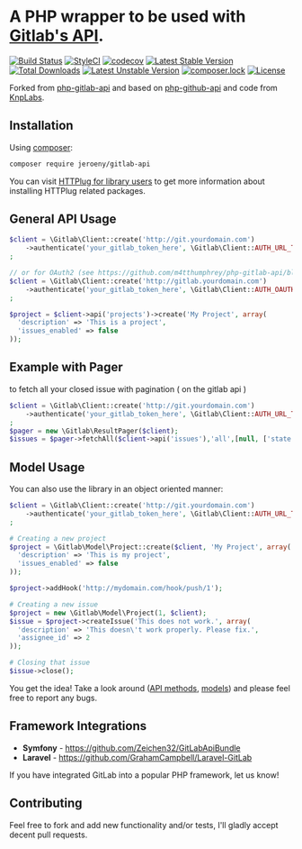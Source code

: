 A PHP wrapper to be used with [Gitlab's API](https://github.com/gitlabhq/gitlabhq/tree/master/doc/api).
==============

[![Build Status](https://travis-ci.org/Jeroeny/gitlab-api.svg?branch=master)](https://travis-ci.org/jeroeny/gitlab-api)
[![StyleCI](https://styleci.io/repos/217726394/shield?branch=master)](https://github.styleci.io/repos/217726394)
[![codecov](https://codecov.io/gh/Jeroeny/gitlab-api/branch/master/graph/badge.svg)](https://codecov.io/gh/Jeroeny/gitlab-api)
[![Latest Stable Version](https://poser.pugx.org/jeroeny/gitlab-api/v/stable)](https://packagist.org/packages/jeroeny/gitlab-api)
[![Total Downloads](https://poser.pugx.org/jeroeny/gitlab-api/downloads)](https://packagist.org/packages/jeroeny/gitlab-api)
[![Latest Unstable Version](https://poser.pugx.org/jeroeny/gitlab-api/v/unstable)](https://packagist.org/packages/jeroeny/gitlab-api)
[![composer.lock](https://poser.pugx.org/jeroeny/gitlab-api/composerlock)](https://packagist.org/packages/jeroeny/gitlab-api)
[![License](https://poser.pugx.org/jeroeny/gitlab-api/license)](https://packagist.org/packages/jeroeny/gitlab-api)


Forked from [php-gitlab-api](https://github.com/jeroeny/gitlab-api) and based on [php-github-api](https://github.com/m4tthumphrey/php-github-api) and code from [KnpLabs](https://github.com/KnpLabs/php-github-api).

Installation
------------

Using [composer](https://getcomposer.org):

```bash
composer require jeroeny/gitlab-api
```

You can visit [HTTPlug for library users](http://docs.php-http.org/en/latest/httplug/users.html) to get more information about installing HTTPlug related packages.

General API Usage
-----------------

```php
$client = \Gitlab\Client::create('http://git.yourdomain.com')
    ->authenticate('your_gitlab_token_here', \Gitlab\Client::AUTH_URL_TOKEN)
;

// or for OAuth2 (see https://github.com/m4tthumphrey/php-gitlab-api/blob/master/lib/Gitlab/HttpClient/Plugin/Authentication.php#L47)
$client = \Gitlab\Client::create('http://gitlab.yourdomain.com')
    ->authenticate('your_gitlab_token_here', \Gitlab\Client::AUTH_OAUTH_TOKEN)
;

$project = $client->api('projects')->create('My Project', array(
  'description' => 'This is a project',
  'issues_enabled' => false
));

```

Example with Pager
------------------

to fetch all your closed issue with pagination ( on the gitlab api )

```php
$client = \Gitlab\Client::create('http://git.yourdomain.com')
    ->authenticate('your_gitlab_token_here', \Gitlab\Client::AUTH_URL_TOKEN)
;
$pager = new \Gitlab\ResultPager($client);
$issues = $pager->fetchAll($client->api('issues'),'all',[null, ['state' => 'closed']]);

```



Model Usage
-----------

You can also use the library in an object oriented manner:

```php
$client = \Gitlab\Client::create('http://git.yourdomain.com')
    ->authenticate('your_gitlab_token_here', \Gitlab\Client::AUTH_URL_TOKEN)
;

# Creating a new project
$project = \Gitlab\Model\Project::create($client, 'My Project', array(
  'description' => 'This is my project',
  'issues_enabled' => false
));

$project->addHook('http://mydomain.com/hook/push/1');

# Creating a new issue
$project = new \Gitlab\Model\Project(1, $client);
$issue = $project->createIssue('This does not work.', array(
  'description' => 'This doesn\'t work properly. Please fix.',
  'assignee_id' => 2
));

# Closing that issue
$issue->close();
```

You get the idea! Take a look around ([API methods](https://github.com/jeroeny/gitlab-api/tree/master/lib/Gitlab/Api),
[models](https://github.com/m4tthumphrey/php-gitlab-api/tree/master/lib/Gitlab/Model)) and please feel free to report any bugs.

Framework Integrations
----------------------
- **Symfony** - https://github.com/Zeichen32/GitLabApiBundle
- **Laravel** - https://github.com/GrahamCampbell/Laravel-GitLab

If you have integrated GitLab into a popular PHP framework, let us know!

Contributing
------------

Feel free to fork and add new functionality and/or tests, I'll gladly accept decent pull requests.

